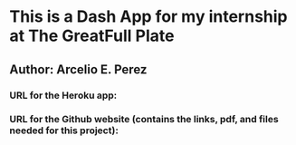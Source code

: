 # This is a Dash App for my internship at The GreatFull Plate  
## Author: Arcelio E. Perez  

### URL for the Heroku app:  
### URL for the Github website (contains the links, pdf, and files needed for this project):  

